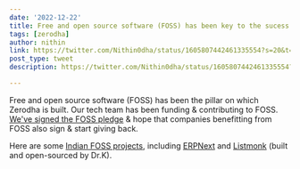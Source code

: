 ```yaml
---
date: '2022-12-22'
title: Free and open source software (FOSS) has been key to the sucess at Zerodha
tags: [zerodha]
author: nithin
link: https://twitter.com/Nithin0dha/status/1605807442461335554?s=20&t=4pOt-UEVI3OQFn3xoCFxEw
post_type: tweet
description: https://twitter.com/Nithin0dha/status/1605807442461335554?s=20&t=4pOt-UEVI3OQFn3xoCFxEw...

---
```


Free and open source software (FOSS) has been the pillar on which Zerodha is built. Our tech team has been funding & contributing to FOSS. [We've signed the FOSS pledge](https://fossunited.org/foss-pledge) & hope that companies benefitting from FOSS also sign & start giving back.

Here are some [Indian FOSS projects](https://githubindia.com/open-source/projects), including [ERPNext](https://erpnext.com) and [Listmonk](https://listmonk.app/) (built and open-sourced by Dr.K). 

